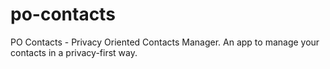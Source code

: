 # po-contacts
PO Contacts - Privacy Oriented Contacts Manager. An app to manage your contacts in a privacy-first way.
